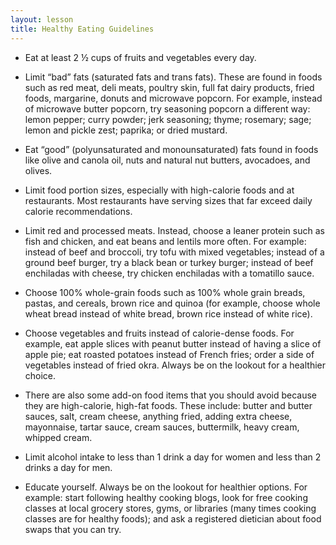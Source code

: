 ```yaml
---
layout: lesson
title: Healthy Eating Guidelines
---
```


* Eat at least 2 ½ cups of fruits and vegetables every day.

* Limit “bad” fats (saturated fats and trans fats). These are found in foods such as red meat, deli meats, poultry skin, full fat dairy products, fried foods, margarine, donuts and microwave popcorn. For example, instead of microwave butter popcorn, try seasoning popcorn a different way: lemon pepper; curry powder; jerk seasoning; thyme; rosemary; sage; lemon and pickle zest; paprika; or dried mustard.  

* Eat “good” (polyunsaturated and monounsaturated) fats found in foods like  olive and canola oil, nuts and natural nut butters, avocadoes, and olives. 

* Limit food portion sizes, especially with high-calorie foods and at restaurants. Most restaurants have serving sizes that far exceed daily calorie recommendations.

* Limit red and processed meats. Instead, choose a leaner protein such as fish and chicken, and eat beans and lentils more often. For example: instead of beef and broccoli, try tofu with mixed vegetables; instead of a ground beef burger, try a black bean or turkey burger; instead of beef enchiladas with cheese, try chicken enchiladas with a tomatillo sauce.

* Choose 100% whole-grain foods such as 100% whole grain breads, pastas, and cereals, brown rice and quinoa (for example, choose whole wheat bread instead of white bread, brown rice instead of white rice).

* Choose vegetables and fruits instead of calorie-dense foods. For example, eat apple slices with peanut butter instead of having a slice of apple pie; eat roasted potatoes instead of French fries; order a side of vegetables instead of fried okra. Always be on the lookout for a healthier choice.

* There are also some add-on food items that you should avoid because they are high-calorie, high-fat foods. These include: butter and butter sauces, salt, cream cheese, anything fried, adding extra cheese, mayonnaise, tartar sauce, cream sauces, buttermilk, heavy cream, whipped cream.

* Limit alcohol intake to less than 1 drink a day for women and less than 2 drinks a day for men.

* Educate yourself. Always be on the lookout for healthier options. For example: start following healthy cooking blogs, look for free cooking classes at local grocery stores, gyms, or libraries (many times cooking classes are for healthy foods); and ask a registered dietician about food swaps that you can try.
